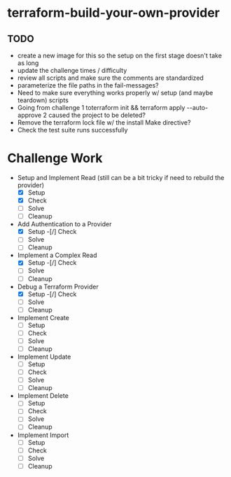 # terraform-build-your-own-provider

## TODO

- create a new image for this so the setup on the first stage doesn't take as long
- update the challenge times / difficulty
- review all scripts and make sure the comments are standardized
- parameterize the file paths in the fail-messages?
- Need to make sure everything works properly w/ setup (and maybe teardown) scripts
- Going from challenge 1 toterraform init && terraform apply --auto-approve 2 caused the project to be deleted?
- Remove the terraform lock file w/ the install Make directive?
- Check the test suite runs successfully

# Challenge Work

- Setup and Implement Read (still can be a bit tricky if need to rebuild the provider)
    -[x] Setup
    -[x] Check
    -[ ] Solve
    -[ ] Cleanup
- Add Authentication to a Provider
    -[x] Setup
    -[/] Check
    -[ ] Solve
    -[ ] Cleanup
- Implement a Complex Read
    -[x] Setup
    -[/] Check
    -[ ] Solve
    -[ ] Cleanup
- Debug a Terraform Provider
    -[x] Setup
    -[/] Check
    -[ ] Solve
    -[ ] Cleanup
- Implement Create
    -[ ] Setup
    -[ ] Check
    -[ ] Solve
    -[ ] Cleanup
- Implement Update
    -[ ] Setup
    -[ ] Check
    -[ ] Solve
    -[ ] Cleanup
- Implement Delete
    -[ ] Setup
    -[ ] Check
    -[ ] Solve
    -[ ] Cleanup
- Implement Import
    -[ ] Setup
    -[ ] Check
    -[ ] Solve
    -[ ] Cleanup
